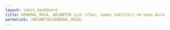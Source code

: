 ```yaml
---
layout: vakit_dashboard
title: GENERAL_ROCA, ARJANTIN için iftar, namaz vakitleri ve hava durumu - ilçe/eyalet seç
permalink: /ARJANTIN/GENERAL_ROCA/
---
```


<script type="text/javascript">
  var GLOBAL_COUNTRY = 'ARJANTIN';
  var GLOBAL_CITY = 'GENERAL_ROCA';
  var GLOBAL_STATE = '';
  var lat = 72;
  var lon = 21;
</script>
